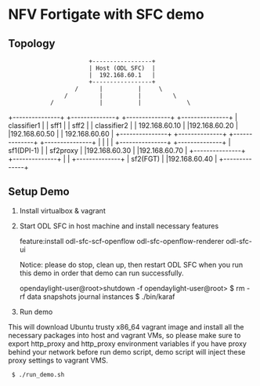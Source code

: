 NFV Fortigate with SFC demo
===========================


Topology
-------

                           +-----------------+
                           | Host (ODL SFC)  |
                           |  192.168.60.1   |
                           +-----------------+
                       /      |          |     \
                    /         |          |         \
                /             |          |             \
+---------------+  +--------------+   +--------------+  +---------------+
|  classifier1  |  |    sff1      |   |     sff2     |  |  classifier2  |
| 192.168.60.10 |  |192.168.60.20 |   |192.168.60.50 |  | 192.168.60.60 |
+---------------+  +--------------+   +--------------+  +---------------+
                              |          |
                              |          |
                   +---------------+  +--------------+
                   |  sf1(DPI-1)   |  |   sf2proxy   |
                   |192.168.60.30  |  |192.168.60.70 |
                   +---------------+  +--------------+
                                         |
                                         |
                                      +--------------+
                                      |   sf2(FGT)   |
                                      |192.168.60.40 |
                                      +--------------+

Setup Demo
----------
1. Install virtualbox & vagrant
2. Start ODL SFC in host machine and install necessary features

   feature:install odl-sfc-scf-openflow odl-sfc-openflow-renderer odl-sfc-ui


   Notice: please do stop, clean up, then restart ODL SFC when you run this demo in order that demo can run successfully.

   opendaylight-user@root>shutdown -f
   opendaylight-user@root>
   $ rm -rf data snapshots journal instances
   $ ./bin/karaf

3. Run demo

  This will download Ubuntu trusty x86_64 vagrant image and install all the necessary packages into host and vagrant VMs, so please make sure to export http_proxy and http_proxy environment variables if you have proxy behind your network before run demo script, demo script will inject these proxy settings to vagrant VMS.

     $ ./run_demo.sh

